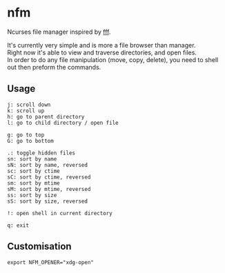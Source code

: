# nfm

Ncurses file manager inspired by [fff](https://github.com/dylanaraps/fff).

It's currently very simple and is more a file browser than manager.  
Right now it's able to view and traverse directories, and open files.  
In order to do any file manipulation (move, copy, delete), you need to shell
out then preform the commands.

## Usage

```
j: scroll down
k: scroll up
h: go to parent directory
l: go to child directory / open file

g: go to top
G: go to bottom

.: toggle hidden files
sn: sort by name
sN: sort by name, reversed
sc: sort by ctime
sC: sort by ctime, reversed
sm: sort by mtime
sM: sort by mtime, reversed
ss: sort by size
sS: sort by size, reversed

!: open shell in current directory

q: exit
```

## Customisation

```
export NFM_OPENER="xdg-open"
```
